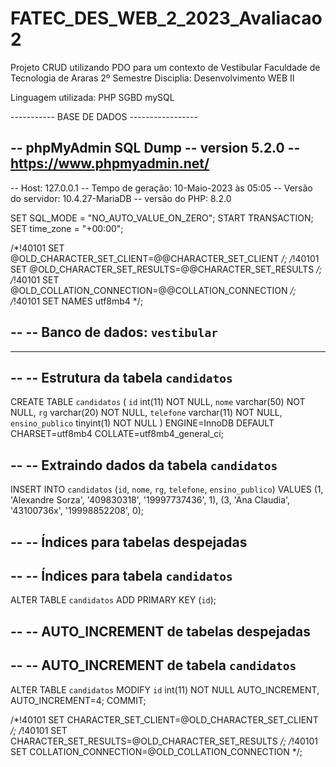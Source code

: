 # FATEC_DES_WEB_2_2023_Avaliacao2

Projeto CRUD utilizando PDO para um contexto de Vestibular
Faculdade de Tecnologia de Araras
2º Semestre
Disciplia: Desenvolvimento WEB II

Linguagem utilizada: PHP
SGBD mySQL


----------- BASE DE DADOS -----------------

-- phpMyAdmin SQL Dump
-- version 5.2.0
-- https://www.phpmyadmin.net/
--
-- Host: 127.0.0.1
-- Tempo de geração: 10-Maio-2023 às 05:05
-- Versão do servidor: 10.4.27-MariaDB
-- versão do PHP: 8.2.0

SET SQL_MODE = "NO_AUTO_VALUE_ON_ZERO";
START TRANSACTION;
SET time_zone = "+00:00";


/*!40101 SET @OLD_CHARACTER_SET_CLIENT=@@CHARACTER_SET_CLIENT */;
/*!40101 SET @OLD_CHARACTER_SET_RESULTS=@@CHARACTER_SET_RESULTS */;
/*!40101 SET @OLD_COLLATION_CONNECTION=@@COLLATION_CONNECTION */;
/*!40101 SET NAMES utf8mb4 */;

--
-- Banco de dados: `vestibular`
--

-- --------------------------------------------------------

--
-- Estrutura da tabela `candidatos`
--

CREATE TABLE `candidatos` (
  `id` int(11) NOT NULL,
  `nome` varchar(50) NOT NULL,
  `rg` varchar(20) NOT NULL,
  `telefone` varchar(11) NOT NULL,
  `ensino_publico` tinyint(1) NOT NULL
) ENGINE=InnoDB DEFAULT CHARSET=utf8mb4 COLLATE=utf8mb4_general_ci;

--
-- Extraindo dados da tabela `candidatos`
--

INSERT INTO `candidatos` (`id`, `nome`, `rg`, `telefone`, `ensino_publico`) VALUES
(1, 'Alexandre Sorza', '409830318', '19997737436', 1),
(3, 'Ana Claudia', '43100736x', '19998852208', 0);

--
-- Índices para tabelas despejadas
--

--
-- Índices para tabela `candidatos`
--
ALTER TABLE `candidatos`
  ADD PRIMARY KEY (`id`);

--
-- AUTO_INCREMENT de tabelas despejadas
--

--
-- AUTO_INCREMENT de tabela `candidatos`
--
ALTER TABLE `candidatos`
  MODIFY `id` int(11) NOT NULL AUTO_INCREMENT, AUTO_INCREMENT=4;
COMMIT;

/*!40101 SET CHARACTER_SET_CLIENT=@OLD_CHARACTER_SET_CLIENT */;
/*!40101 SET CHARACTER_SET_RESULTS=@OLD_CHARACTER_SET_RESULTS */;
/*!40101 SET COLLATION_CONNECTION=@OLD_COLLATION_CONNECTION */;

